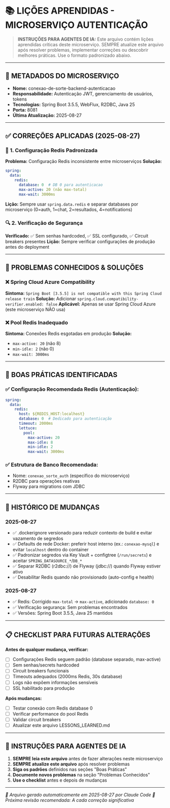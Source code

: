 # 📚 LIÇÕES APRENDIDAS - MICROSERVIÇO AUTENTICAÇÃO

> **INSTRUÇÕES PARA AGENTES DE IA:** Este arquivo contém lições aprendidas críticas deste microserviço. SEMPRE atualize este arquivo após resolver problemas, implementar correções ou descobrir melhores práticas. Use o formato padronizado abaixo.

---

## 🎯 **METADADOS DO MICROSERVIÇO**
- **Nome:** conexao-de-sorte-backend-autenticacao
- **Responsabilidade:** Autenticação JWT, gerenciamento de usuários, tokens
- **Tecnologias:** Spring Boot 3.5.5, WebFlux, R2DBC, Java 25
- **Porta:** 8081
- **Última Atualização:** 2025-08-27

---

## ✅ **CORREÇÕES APLICADAS (2025-08-27)**

### 🔧 **1. Configuração Redis Padronizada**
**Problema:** Configuração Redis inconsistente entre microserviços
**Solução:**
```yaml
spring:
  data:
    redis:
      database: 0  # DB 0 para autenticacao
      max-active: 20 (não max-total)
      max-wait: 3000ms
```
**Lição:** Sempre usar `spring.data.redis` e separar databases por microserviço (0=auth, 1=chat, 2=resultados, 4=notifications)

### 🔍 **2. Verificação de Segurança**
**Verificado:** ✅ Sem senhas hardcoded, ✅ SSL configurado, ✅ Circuit breakers presentes
**Lição:** Sempre verificar configurações de produção antes do deployment

---

## 🚨 **PROBLEMAS CONHECIDOS & SOLUÇÕES**

### ❌ **Spring Cloud Azure Compatibility**
**Sintoma:** `Spring Boot [3.5.5] is not compatible with this Spring Cloud release train`
**Solução:** Adicionar `spring.cloud.compatibility-verifier.enabled: false`
**Aplicável:** Apenas se usar Spring Cloud Azure (este microserviço NÃO usa)

### ❌ **Pool Redis Inadequado**
**Sintoma:** Conexões Redis esgotadas em produção
**Solução:**
- `max-active: 20` (não 8)
- `min-idle: 2` (não 0)
- `max-wait: 3000ms`

---

## 🎯 **BOAS PRÁTICAS IDENTIFICADAS**

### ✅ **Configuração Recomendada Redis (Autenticação):**
```yaml
spring:
  data:
    redis:
      host: ${REDIS_HOST:localhost}
      database: 0  # Dedicado para autenticação
      timeout: 2000ms
      lettuce:
        pool:
          max-active: 20
          max-idle: 8
          min-idle: 2
          max-wait: 3000ms
```

### ✅ **Estrutura de Banco Recomendada:**
- Nome: `conexao_sorte_auth` (específico do microserviço)
- R2DBC para operações reativas
- Flyway para migrations com JDBC

---

## 🔄 **HISTÓRICO DE MUDANÇAS**

### **2025-08-27**
- ✅ .dockerignore versionado para reduzir contexto de build e evitar vazamento de segredos
- ✅ Defaults de rede Docker: preferir host interno (ex.: `conexao-mysql`) e evitar `localhost` dentro do container
- ✅ Padronizar segredos via Key Vault + configtree (`/run/secrets`) e aceitar `SPRING_DATASOURCE_*`/`DB_*`
- ✅ Separar R2DBC (r2dbc://) de Flyway (jdbc://) quando Flyway estiver ativo
- ✅ Desabilitar Redis quando não provisionado (auto-config e health)

### **2025-08-27**
- ✅ Redis: Corrigido `max-total` → `max-active`, adicionado `database: 0`
- ✅ Verificação segurança: Sem problemas encontrados
- ✅ Versões: Spring Boot 3.5.5, Java 25 mantidos

---

## 📋 **CHECKLIST PARA FUTURAS ALTERAÇÕES**

**Antes de qualquer mudança, verificar:**
- [ ] Configurações Redis seguem padrão (database separado, max-active)
- [ ] Sem senhas/secrets hardcoded
- [ ] Circuit breakers funcionais
- [ ] Timeouts adequados (2000ms Redis, 30s database)
- [ ] Logs não expõem informações sensíveis
- [ ] SSL habilitado para produção

**Após mudanças:**
- [ ] Testar conexão com Redis database 0
- [ ] Verificar performance do pool Redis
- [ ] Validar circuit breakers
- [ ] Atualizar este arquivo LESSONS_LEARNED.md

---

## 🤖 **INSTRUÇÕES PARA AGENTES DE IA**

1. **SEMPRE leia este arquivo** antes de fazer alterações neste microserviço
2. **SEMPRE atualize este arquivo** após resolver problemas
3. **Siga os padrões** definidos nas seções "Boas Práticas"
4. **Documente novos problemas** na seção "Problemas Conhecidos"
5. **Use o checklist** antes e depois de mudanças

---

*📝 Arquivo gerado automaticamente em 2025-08-27 por Claude Code*
*🔄 Próxima revisão recomendada: A cada correção significativa*
